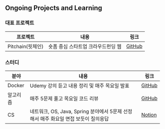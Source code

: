 ## Ongoing Projects and Learning
### 대표 프로젝트
| 프로젝트 | 내용 | 링크 |
|---|---|---|
| Pitchain(핏체인) | 숏폼 중심 스타트업 크라우드펀딩 웹 | [GitHub](https://github.com/Young-Flow/server) |

### 스터디
| 분야 | 내용 | 링크 | 
|---|---|---|
| Docker | Udemy 강의 듣고 내용 정리 및 매주 목요일 발표 | [GitHub](https://docker-study-ttokttokker.gitbook.io/ttokttokker) |
| 알고리즘 | 매주 5문제 풀고 목요일 코드 리뷰 | [GitHub](https://github.com/psCodingTest/CodingTest) |
| CS | 네트워크, OS, Java, Spring 분야에서 5문제 선정해서 매주 화요일 면접 보듯이 질의응답 | [Notion](https://www.notion.so/a9ade84dd755423b90e8fe5fe11b1f67?v=114a20f6953881a8afc7000c5ebb845a&pvs=11) |
